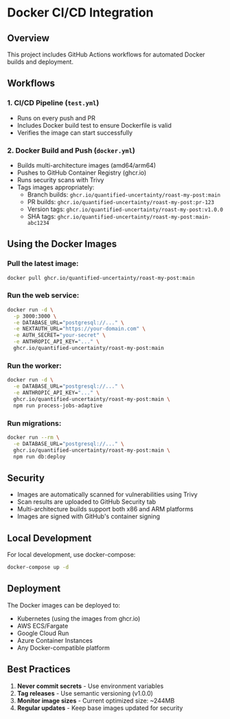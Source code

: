 # Docker CI/CD Integration

## Overview

This project includes GitHub Actions workflows for automated Docker builds and deployment.

## Workflows

### 1. CI/CD Pipeline (`test.yml`)
- Runs on every push and PR
- Includes Docker build test to ensure Dockerfile is valid
- Verifies the image can start successfully

### 2. Docker Build and Push (`docker.yml`)
- Builds multi-architecture images (amd64/arm64)
- Pushes to GitHub Container Registry (ghcr.io)
- Runs security scans with Trivy
- Tags images appropriately:
  - Branch builds: `ghcr.io/quantified-uncertainty/roast-my-post:main`
  - PR builds: `ghcr.io/quantified-uncertainty/roast-my-post:pr-123`
  - Version tags: `ghcr.io/quantified-uncertainty/roast-my-post:v1.0.0`
  - SHA tags: `ghcr.io/quantified-uncertainty/roast-my-post:main-abc1234`

## Using the Docker Images

### Pull the latest image:
```bash
docker pull ghcr.io/quantified-uncertainty/roast-my-post:main
```

### Run the web service:
```bash
docker run -d \
  -p 3000:3000 \
  -e DATABASE_URL="postgresql://..." \
  -e NEXTAUTH_URL="https://your-domain.com" \
  -e AUTH_SECRET="your-secret" \
  -e ANTHROPIC_API_KEY="..." \
  ghcr.io/quantified-uncertainty/roast-my-post:main
```

### Run the worker:
```bash
docker run -d \
  -e DATABASE_URL="postgresql://..." \
  -e ANTHROPIC_API_KEY="..." \
  ghcr.io/quantified-uncertainty/roast-my-post:main \
  npm run process-jobs-adaptive
```

### Run migrations:
```bash
docker run --rm \
  -e DATABASE_URL="postgresql://..." \
  ghcr.io/quantified-uncertainty/roast-my-post:main \
  npm run db:deploy
```

## Security

- Images are automatically scanned for vulnerabilities using Trivy
- Scan results are uploaded to GitHub Security tab
- Multi-architecture builds support both x86 and ARM platforms
- Images are signed with GitHub's container signing

## Local Development

For local development, use docker-compose:
```bash
docker-compose up -d
```

## Deployment

The Docker images can be deployed to:
- Kubernetes (using the images from ghcr.io)
- AWS ECS/Fargate
- Google Cloud Run
- Azure Container Instances
- Any Docker-compatible platform

## Best Practices

1. **Never commit secrets** - Use environment variables
2. **Tag releases** - Use semantic versioning (v1.0.0)
3. **Monitor image sizes** - Current optimized size: ~244MB
4. **Regular updates** - Keep base images updated for security